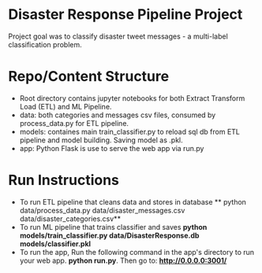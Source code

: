 # Disaster Response Pipeline Project
Project goal was to classify disaster tweet messages - a multi-label classification problem.

# Repo/Content Structure
* Root directory contains jupyter notebooks for both Extract Transform Load (ETL) and ML Pipeline.
* data: both categories and messages csv files, consumed by process_data.py for ETL pipeline.
* models: containes main train_classifier.py to reload sql db from ETL pipeline and model building. Saving model as .pkl.
* app: Python Flask is use to serve the web app via run.py

# Run Instructions
* To run ETL pipeline that cleans data and stores in database ** python data/process_data.py data/disaster_messages.csv data/disaster_categories.csv** 
* To run ML pipeline that trains classifier and saves **python models/train_classifier.py data/DisasterResponse.db models/classifier.pkl**
* To run the app, Run the following command in the app's directory to run your web app. **python run.py**. Then go to: **http://0.0.0.0:3001/**

